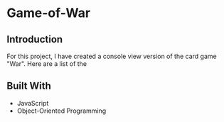 # Game-of-War

## Introduction
For this project, I have created a console view version of the card game "War". Here are a list of the 

## Built With
* JavaScript
* Object-Oriented Programming